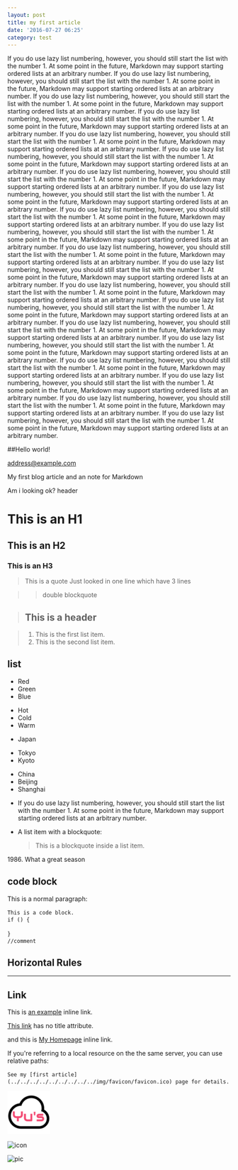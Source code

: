 ```yaml
---
layout: post
title: my first article
date: '2016-07-27 06:25'
category: test
---
```

If you do use lazy list numbering, however, you should still start the list with the number 1. At some point in the future, Markdown may support starting ordered lists at an arbitrary number. If you do use lazy list numbering, however, you should still start the list with the number 1. At some point in the future, Markdown may support starting ordered lists at an arbitrary number. If you do use lazy list numbering, however, you should still start the list with the number 1. At some point in the future, Markdown may support starting ordered lists at an arbitrary number. If you do use lazy list numbering, however, you should still start the list with the number 1. At some point in the future, Markdown may support starting ordered lists at an arbitrary number. If you do use lazy list numbering, however, you should still start the list with the number 1. At some point in the future, Markdown may support starting ordered lists at an arbitrary number. If you do use lazy list numbering, however, you should still start the list with the number 1. At some point in the future, Markdown may support starting ordered lists at an arbitrary number. If you do use lazy list numbering, however, you should still start the list with the number 1. At some point in the future, Markdown may support starting ordered lists at an arbitrary number. If you do use lazy list numbering, however, you should still start the list with the number 1. At some point in the future, Markdown may support starting ordered lists at an arbitrary number. If you do use lazy list numbering, however, you should still start the list with the number 1. At some point in the future, Markdown may support starting ordered lists at an arbitrary number. If you do use lazy list numbering, however, you should still start the list with the number 1. At some point in the future, Markdown may support starting ordered lists at an arbitrary number. If you do use lazy list numbering, however, you should still start the list with the number 1. At some point in the future, Markdown may support starting ordered lists at an arbitrary number. If you do use lazy list numbering, however, you should still start the list with the number 1. At some point in the future, Markdown may support starting ordered lists at an arbitrary number. If you do use lazy list numbering, however, you should still start the list with the number 1. At some point in the future, Markdown may support starting ordered lists at an arbitrary number. If you do use lazy list numbering, however, you should still start the list with the number 1. At some point in the future, Markdown may support starting ordered lists at an arbitrary number. If you do use lazy list numbering, however, you should still start the list with the number 1. At some point in the future, Markdown may support starting ordered lists at an arbitrary number. If you do use lazy list numbering, however, you should still start the list with the number 1. At some point in the future, Markdown may support starting ordered lists at an arbitrary number. If you do use lazy list numbering, however, you should still start the list with the number 1. At some point in the future, Markdown may support starting ordered lists at an arbitrary number. If you do use lazy list numbering, however, you should still start the list with the number 1. At some point in the future, Markdown may support starting ordered lists at an arbitrary number. If you do use lazy list numbering, however, you should still start the list with the number 1. At some point in the future, Markdown may support starting ordered lists at an arbitrary number. If you do use lazy list numbering, however, you should still start the list with the number 1. At some point in the future, Markdown may support starting ordered lists at an arbitrary number.

##Hello world!

<address@example.com>

My first blog article and an note for Markdown

Am i looking ok?
header

# This is an H1
## This is an H2
### This is an H3

> This is a quote
> Just looked in one line
> which have 3 lines

>> double blockquote

>## This is a header

>1. This is the first list item.
>2. This is the second list item.


## list

* Red
* Green
* Blue
+ Hot
+ Cold
+ Warm
- Japan
 + Tokyo
 + Kyoto
- China
 - Beijing
 - Shanghai


+ If you do use lazy list numbering, however, you should still start the list with the number 1. At some point in the future, Markdown may support starting ordered lists at an arbitrary number.
*   A list item with a blockquote:

    > This is a blockquote
    > inside a list item.

1986\. What a great season

## code block

This is a normal paragraph:

    This is a code block.
    if () {

    }
    //comment
## Horizontal Rules
***


## Link
This is [an example](http://example.com/ "Title") inline link.

[This link](http://example.net/) has no title attribute.

and this is [My Homepage](http://yus.website/ "MyPage") inline link.

If you're referring to a local resource on the the same server, you can use relative paths:

    See my [first article](../../../../../../../../../img/favicon/favicon.ico) page for details.

![Alt text](/img/favicon/favicon-96x96.png)

![icon](../../../../../../../../../img/favicon/favicon.ico)

![pic](/img/favicon/favicon.ico)
